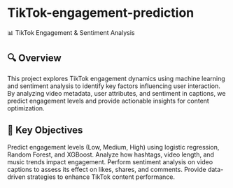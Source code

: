 # TikTok-engagement-prediction
📊 TikTok Engagement & Sentiment Analysis
## 🔍 Overview
This project explores TikTok engagement dynamics using machine learning and sentiment analysis to identify key factors influencing user interaction. By analyzing video metadata, user attributes, and sentiment in captions, we predict engagement levels and provide actionable insights for content optimization.

## 🎯 Key Objectives
Predict engagement levels (Low, Medium, High) using logistic regression, Random Forest, and XGBoost.
Analyze how hashtags, video length, and music trends impact engagement.
Perform sentiment analysis on video captions to assess its effect on likes, shares, and comments.
Provide data-driven strategies to enhance TikTok content performance.
